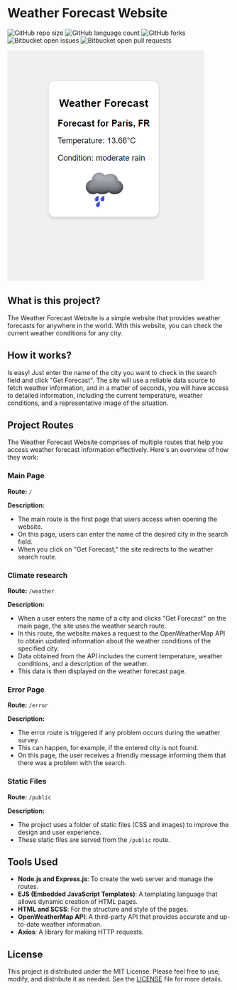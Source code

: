 # Weather Forecast Website

![GitHub repo size](https://img.shields.io/github/repo-size/guifelippe/climate-website-ejs?style=for-the-badge)
![GitHub language count](https://img.shields.io/github/languages/count/guifelippe/climate-website-ejs?style=for-the-badge)
![GitHub forks](https://img.shields.io/github/forks/guifelippe/climate-website-ejs?style=for-the-badge)
![Bitbucket open issues](https://img.shields.io/bitbucket/issues/guifelippe/climate-website-ejs?style=for-the-badge)
![Bitbucket open pull requests](https://img.shields.io/bitbucket/pr-raw/guifelippe/climate-website-ejs?style=for-the-badge)

<img src="./public/images/screen.png" aly="Print Screen WebSite"> 

## What is this project?

The Weather Forecast Website is a simple website that provides weather forecasts for anywhere in the world. With this website, you can check the current weather conditions for any city.

## How it works?

Is easy! Just enter the name of the city you want to check in the search field and click "Get Forecast". The site will use a reliable data source to fetch weather information, and in a matter of seconds, you will have access to detailed information, including the current temperature, weather conditions, and a representative image of the situation.

## Project Routes

The Weather Forecast Website comprises of multiple routes that help you access weather forecast information effectively. Here's an overview of how they work:

### Main Page

**Route:** `/`

**Description:**
- The main route is the first page that users access when opening the website.
- On this page, users can enter the name of the desired city in the search field.
- When you click on "Get Forecast," the site redirects to the weather search route.

### Climate research

**Route:** `/weather`

**Description:**
- When a user enters the name of a city and clicks "Get Forecast" on the main page, the site uses the weather search route.
- In this route, the website makes a request to the OpenWeatherMap API to obtain updated information about the weather conditions of the specified city.
- Data obtained from the API includes the current temperature, weather conditions, and a description of the weather.
- This data is then displayed on the weather forecast page.

### Error Page

**Route:** `/error`

**Description:**
- The error route is triggered if any problem occurs during the weather survey.
- This can happen, for example, if the entered city is not found.
- On this page, the user receives a friendly message informing them that there was a problem with the search.

### Static Files

**Route:** `/public`

**Description:**
- The project uses a folder of static files (CSS and images) to improve the design and user experience.
- These static files are served from the `/public` route.

## Tools Used

- **Node.js and Express.js**: To create the web server and manage the routes.
- **EJS (Embedded JavaScript Templates)**: A templating language that allows dynamic creation of HTML pages.
- **HTML and SCSS**: For the structure and style of the pages.
- **OpenWeatherMap API**: A third-party API that provides accurate and up-to-date weather information.
- **Axios**: A library for making HTTP requests.

## License

This project is distributed under the MIT License. Please feel free to use, modify, and distribute it as needed. 
See the [LICENSE](LICENSE.md) file for more details.
